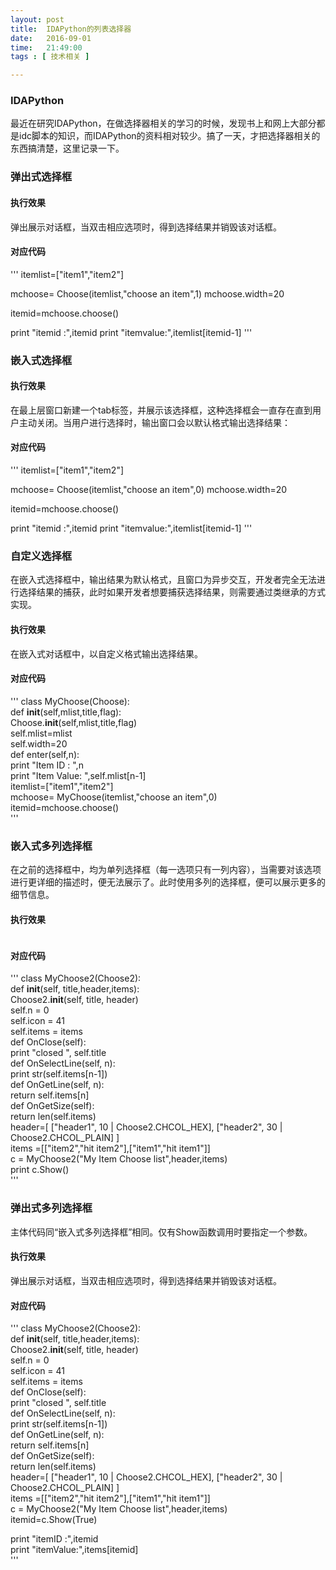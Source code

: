 ```yaml
--- 
layout: post
title:  IDAPython的列表选择器
date:   2016-09-01
time:   21:49:00
tags : [ 技术相关 ]

---
```


### IDAPython

最近在研究IDAPython，在做选择器相关的学习的时候，发现书上和网上大部分都是idc脚本的知识，而IDAPython的资料相对较少。搞了一天，才把选择器相关的东西搞清楚，这里记录一下。

### 弹出式选择框

#### 执行效果

弹出展示对话框，当双击相应选项时，得到选择结果并销毁该对话框。
![]()

#### 对应代码

'''
itemlist=["item1","item2"]mchoose= Choose(itemlist,"choose an item",1)mchoose.width=20itemid=mchoose.choose()print "itemid :",itemidprint "itemvalue:",itemlist[itemid-1]
'''

### 嵌入式选择框

#### 执行效果

在最上层窗口新建一个tab标签，并展示该选择框，这种选择框会一直存在直到用户主动关闭。当用户进行选择时，输出窗口会以默认格式输出选择结果：
![]()
![]()

#### 对应代码

'''
itemlist=["item1","item2"]mchoose= Choose(itemlist,"choose an item",0)mchoose.width=20itemid=mchoose.choose()print "itemid :",itemidprint "itemvalue:",itemlist[itemid-1]
'''

### 自定义选择框在嵌入式选择框中，输出结果为默认格式，且窗口为异步交互，开发者完全无法进行选择结果的捕获，此时如果开发者想要捕获选择结果，则需要通过类继承的方式实现。
#### 执行效果

在嵌入式对话框中，以自定义格式输出选择结果。
![]()

#### 对应代码

'''
class MyChoose(Choose):      def __init__(self,mlist,title,flag):          Choose.__init__(self,mlist,title,flag)          self.mlist=mlist          self.width=20      def enter(self,n):          print "Item ID : ",n          print "Item Value: ",self.mlist[n-1]  itemlist=["item1","item2"]  mchoose= MyChoose(itemlist,"choose an item",0)  itemid=mchoose.choose()  
'''

### 嵌入式多列选择框

在之前的选择框中，均为单列选择框（每一选项只有一列内容），当需要对该选项进行更详细的描述时，便无法展示了。此时使用多列的选择框，便可以展示更多的细节信息。

#### 执行效果


![]()

#### 对应代码

'''
class MyChoose2(Choose2):      def __init__(self, title,header,items):          Choose2.__init__(self, title, header)          self.n = 0          self.icon = 41          self.items = items      def OnClose(self):          print "closed ", self.title      def OnSelectLine(self, n):          print str(self.items[n-1])      def OnGetLine(self, n):          return self.items[n]      def OnGetSize(self):          return len(self.items)  header=[ ["header1", 10 | Choose2.CHCOL_HEX], ["header2", 30 | Choose2.CHCOL_PLAIN] ]  items =[["item2","hit item2"],["item1","hit item1"]]  c = MyChoose2("My Item Choose list",header,items)  print c.Show()  
'''

### 弹出式多列选择框主体代码同“嵌入式多列选择框”相同。仅有Show函数调用时要指定一个参数。#### 执行效果

弹出展示对话框，当双击相应选项时，得到选择结果并销毁该对话框。
![]()

#### 对应代码

'''
class MyChoose2(Choose2):      def __init__(self, title,header,items):          Choose2.__init__(self, title, header)          self.n = 0          self.icon = 41          self.items = items      def OnClose(self):          print "closed ", self.title      def OnSelectLine(self, n):          print str(self.items[n-1])      def OnGetLine(self, n):          return self.items[n]      def OnGetSize(self):          return len(self.items)  header=[ ["header1", 10 | Choose2.CHCOL_HEX], ["header2", 30 | Choose2.CHCOL_PLAIN] ]  items =[["item2","hit item2"],["item1","hit item1"]]  c = MyChoose2("My Item Choose list",header,items)  itemid=c.Show(True)  print "itemID   :",itemid  print "itemValue:",items[itemid]  
'''


